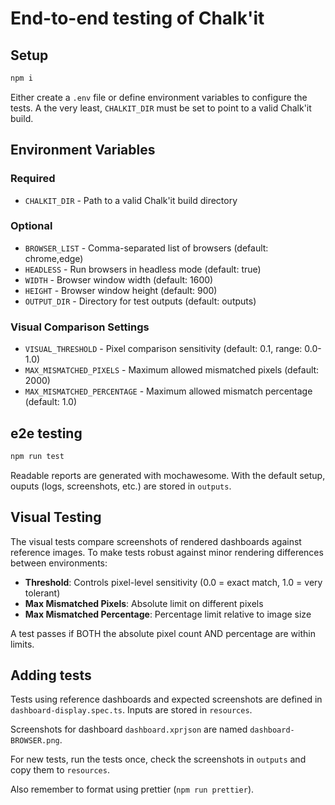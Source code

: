 # End-to-end testing of Chalk'it

## Setup

```sh
npm i
```

Either create a `.env` file or define environment variables to configure the tests. A the very least, `CHALKIT_DIR` must be set to point to a valid Chalk'it build.

## Environment Variables

### Required
- `CHALKIT_DIR` - Path to a valid Chalk'it build directory

### Optional
- `BROWSER_LIST` - Comma-separated list of browsers (default: chrome,edge)
- `HEADLESS` - Run browsers in headless mode (default: true)
- `WIDTH` - Browser window width (default: 1600)
- `HEIGHT` - Browser window height (default: 900)
- `OUTPUT_DIR` - Directory for test outputs (default: outputs)

### Visual Comparison Settings
- `VISUAL_THRESHOLD` - Pixel comparison sensitivity (default: 0.1, range: 0.0-1.0)
- `MAX_MISMATCHED_PIXELS` - Maximum allowed mismatched pixels (default: 2000)
- `MAX_MISMATCHED_PERCENTAGE` - Maximum allowed mismatch percentage (default: 1.0)

## e2e testing

```sh
npm run test
```

Readable reports are generated with mochawesome. With the default setup, ouputs (logs, screenshots, etc.) are stored in `outputs`.

## Visual Testing

The visual tests compare screenshots of rendered dashboards against reference images. To make tests robust against minor rendering differences between environments:

- **Threshold**: Controls pixel-level sensitivity (0.0 = exact match, 1.0 = very tolerant)
- **Max Mismatched Pixels**: Absolute limit on different pixels
- **Max Mismatched Percentage**: Percentage limit relative to image size

A test passes if BOTH the absolute pixel count AND percentage are within limits.

## Adding tests

Tests using reference dashboards and expected screenshots are defined in `dashboard-display.spec.ts`. Inputs are stored in `resources`.

Screenshots for dashboard `dashboard.xprjson` are named `dashboard-BROWSER.png`.

For new tests, run the tests once, check the screenshots in `outputs` and copy them to `resources`.

Also remember to format using prettier (`npm run prettier`).
